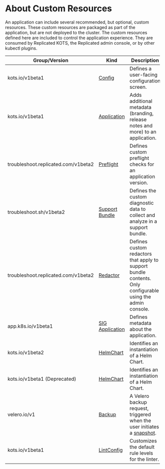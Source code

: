 # About Custom Resources

An application can include several recommended, but optional, custom resources.
These custom resources are packaged as part of the application, but are not deployed to the cluster.
The custom resources defined here are included to control the application experience. They are consumed by Replicated KOTS, the Replicated admin console, or by other kubectl plugins.

| Group/Version | Kind | Description |
|---------------|------|-------------|
| kots.io/v1beta1 | [Config](custom-resource-config)| Defines a user-facing configuration screen. |
| kots.io/v1beta1 | [Application](custom-resource-application) | Adds additional metadata (branding, release notes and more) to an application. |
| troubleshoot.replicated.com/v1beta2 | [Preflight](custom-resource-preflight) | Defines custom preflight checks for an application version. |
| troubleshoot.sh/v1beta2 | [Support Bundle](custom-resource-preflight) | Defines the custom diagnostic data to collect and analyze in a support bundle. |
| troubleshoot.replicated.com/v1beta2 | [Redactor](https://troubleshoot.sh/reference/redactors/overview/) | Defines custom redactors that apply to support bundle contents. Only configurable using the admin console. |
| app.k8s.io/v1beta1 | [SIG Application](custom-resource-sig-application) | Defines metadata about the application. |
| kots.io/v1beta2 | [HelmChart](custom-resource-helmchart-v2) | Identifies an instantiation of a Helm Chart. |
| kots.io/v1beta1 (Deprecated) | [HelmChart](custom-resource-helmchart) | Identifies an instantiation of a Helm Chart. |
| velero.io/v1 | [Backup](https://velero.io/docs/v1.10/api-types/backup/) | A Velero backup request, triggered when the user initiates a [snapshot](/vendor/snapshots-overview). |
| kots.io/v1beta1 | [LintConfig](custom-resource-lintconfig) | Customizes the default rule levels for the linter. |
